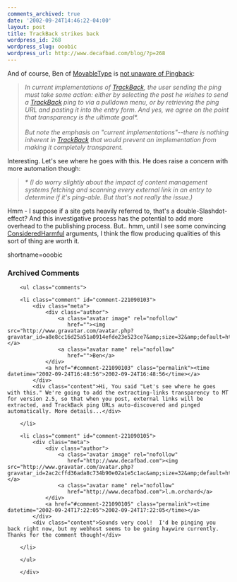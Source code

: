 ```yaml
---
comments_archived: true
date: '2002-09-24T14:46:22-04:00'
layout: post
title: TrackBack strikes back
wordpress_id: 268
wordpress_slug: ooobic
wordpress_url: http://www.decafbad.com/blog/?p=268
---
```

And of course, Ben of <a href="http://www.decafbad.com/twiki/bin/view/Main/MovableType">MovableType</a> is <a href="http://www.stupidfool.org/archives/2002/09/000211.shtml">not unaware of Pingback</a>:<blockquote><i>In current implementations of <a href="http://www.decafbad.com/twiki/bin/view/Main/TrackBack">TrackBack</a>, the user sending the ping must take some action: either by selecting the post he wishes to send a <a href="http://www.decafbad.com/twiki/bin/view/Main/TrackBack">TrackBack</a> ping to via a pulldown menu, or by retrieving the ping URL and pasting it into the entry form. And yes, we agree on the point that transparency is the ultimate goal*.
<br /><br />
But note the emphasis on "current implementations"--there is nothing inherent in <a href="http://www.decafbad.com/twiki/bin/view/Main/TrackBack">TrackBack</a> that would prevent an implementation from making it completely transparent.</i></blockquote>Interesting.  Let's see where he goes with this.  He does raise a concern with more automation though:<blockquote><i>* (I do worry slightly about the impact of content management systems fetching and scanning every external link in an entry to determine if it's ping-able. But that's not really the issue.)</i></blockquote>Hmm - I suppose if a site gets heavily referred to, that's a double-Slashdot-effect?  And this investigative process has the potential to add more overhead to the publishing process.  But.. hmm, until I see some convincing <a href="http://www.decafbad.com/twiki/bin/view/Main/ConsideredHarmful">ConsideredHarmful</a> arguments, I think the flow producing qualities of this sort of thing are worth it.
<!--more-->
shortname=ooobic

<div id="comments" class="comments archived-comments">
            <h3>Archived Comments</h3>
            
        <ul class="comments">
            
        <li class="comment" id="comment-221090103">
            <div class="meta">
                <div class="author">
                    <a class="avatar image" rel="nofollow" 
                       href=""><img src="http://www.gravatar.com/avatar.php?gravatar_id=a8e8cc16d25a51a0914efde23e523ce7&amp;size=32&amp;default=http://mediacdn.disqus.com/1320279820/images/noavatar32.png"/></a>
                    <a class="avatar name" rel="nofollow" 
                       href="">Ben</a>
                </div>
                <a href="#comment-221090103" class="permalink"><time datetime="2002-09-24T16:48:56">2002-09-24T16:48:56</time></a>
            </div>
            <div class="content">Hi, You said "Let's see where he goes with this." We're going to add the extracting-links transparency to MT for version 2.5, so that when you post, external links will be extracted, and TrackBack ping URLs auto-discovered and pinged automatically. More details...</div>
            
        </li>
    
        <li class="comment" id="comment-221090105">
            <div class="meta">
                <div class="author">
                    <a class="avatar image" rel="nofollow" 
                       href="http://www.decafbad.com"><img src="http://www.gravatar.com/avatar.php?gravatar_id=2ac2cffd36ada8c734b90e02a1e5c1ac&amp;size=32&amp;default=http://mediacdn.disqus.com/1320279820/images/noavatar32.png"/></a>
                    <a class="avatar name" rel="nofollow" 
                       href="http://www.decafbad.com">l.m.orchard</a>
                </div>
                <a href="#comment-221090105" class="permalink"><time datetime="2002-09-24T17:22:05">2002-09-24T17:22:05</time></a>
            </div>
            <div class="content">Sounds very cool!  I'd be pinging you back right now, but my webhost seems to be going haywire currently.  Thanks for the comment though!</div>
            
        </li>
    
        </ul>
    
        </div>
    
